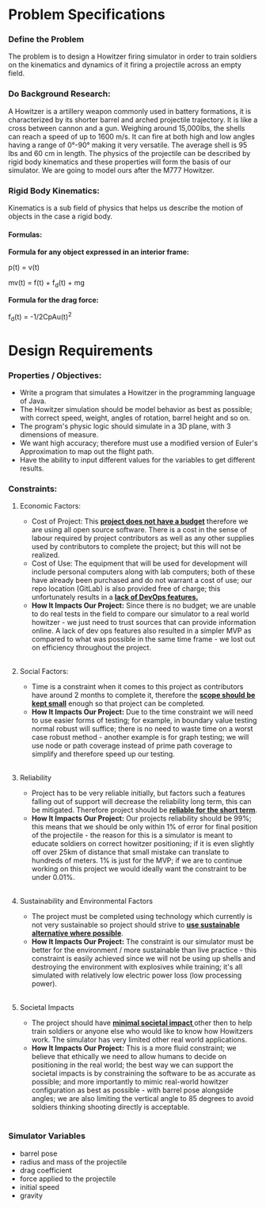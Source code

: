 # Problem Specifications

### Define the Problem

The problem is to design a Howitzer firing simulator in order to train soldiers on the kinematics and dynamics of it firing a projectile across an empty field.

### Do Background Research:

A Howitzer is a artillery weapon commonly used in battery formations, it is characterized by its shorter barrel and arched projectile trajectory. It is like a cross between cannon and a gun. Weighing around 15,000lbs, the shells can reach a speed of up to 1600 m/s. It can fire at both high and low angles having a range of 0&deg;-90&deg; making it very versatile. The average shell is 95 lbs and 60 cm in length. The physics of the projectile can be described by rigid body kinematics and these properties will form the basis of our simulator. We are going to model ours after the M777 Howitzer.

### Rigid Body Kinematics:

Kinematics is a sub field of physics that helps us describe the motion of objects in the case a rigid body.

#### Formulas:

<b>Formula for any object expressed in an interior frame:</b>

p(t) = v(t)

mv(t) = f(t) + f<sub>d</sub>(t) + mg

<b>Formula for the drag force: </b>

f<sub>d</sub>(t) = -1/2CpAu(t)<sup>2</sup>

# Design Requirements

### Properties / Objectives:
- Write a program that simulates a Howitzer in the programming language of Java.
- The Howitzer simulation should be model behavior as best as possible; with correct speed, weight, angles of rotation, barrel height and so on. 
- The program's physic logic should simulate in a 3D plane, with 3 dimensions of measure. 
- We want high accuracy; therefore must use a modified version of Euler's Approximation to map out the flight path.
- Have the ability to input different values for the variables to get different results.

### Constraints:
1. Economic Factors:
    - Cost of Project: This <u><b>project does not have a budget</b></u> therefore we are using all open source software. There is a cost in the sense of labour required by project contributors as well as any other supplies used by contributors to complete the project; but this will not be realized. 
    - Cost of Use: The equipment that will be used for development will include personal computers along with lab computers; both of these have already been purchased and do not warrant a cost of use; our repo location (GitLab) is also provided free of charge; this unfortunately results in a <u><b>lack of DevOps features.</b></u>
    - <b>How It Impacts Our Project:</b> Since there is no budget; we are unable to do real tests in the field to compare our simulator to a real world howitzer - we just need to trust sources that can provide information online. A lack of dev ops features also resulted in a simpler MVP as compared to what was possible in the same time frame - we lost out on efficiency throughout the project.
    <br><br/>
2. Social Factors: 
    - Time is a constraint when it comes to this project as contributors have around 2 months to complete it, therefore the <u><b>scope should be kept small</b></u> enough so that project can be completed.
    - <b>How It Impacts Our Project:</b> Due to the time constraint we will need to use easier forms of testing; for example, in boundary value testing normal robust will suffice; there is no need to waste time on a worst case robust method - another example is for graph testing; we will use node or path coverage instead of prime path coverage to simplify and therefore speed up our testing. 
    <br><br/>

3. Reliability
    - Project has to be very reliable initially, but factors such a features falling out of support will decrease the reliability long term, this can be mitigated.  Therefore project should be <u><b>reliable for the short term</b></u>.
    - <b>How It Impacts Our Project:</b> Our projects reliability should be 99%; this means that we should be only within 1% of error for final position of the projectile - the reason for this is a simulator is meant to educate soldiers on correct howitzer positioning; if it is even slightly off over 25km of distance that small mistake can translate to hundreds of meters. 1% is just for the MVP; if we are to continue working on this project we would ideally want the constraint to be under 0.01%.
    <br><br/>

4. Sustainability and Environmental Factors 
    - The project must be completed using technology which currently is not very sustainable so project should strive to <u><b>use sustainable alternative where possible</b></u>.
    - <b>How It Impacts Our Project:</b> The constraint is our simulator must be better for the environment / more sustainable than live practice - this constraint is easily achieved since we will not be using up shells and destroying the environment with explosives while training; it's all simulated with relatively low electric power loss (low processing power).
    <br><br/>

 5. Societal Impacts
    - The project should have <u><b>minimal societal impact </b></u>other then to help train soldiers or anyone else who would like to know how Howitzers work. The simulator has very limited other real world applications.
    - <b>How It Impacts Our Project:</b> This is a more fluid constraint; we believe that ethically we need to allow humans to decide on positioning in the real world; the best way we can support the societal impacts is by constraining the software to be as accurate as possible; and more importantly to mimic real-world howitzer configuration as best as possible - with barrel pose alongside angles; we are also limiting the vertical angle to 85 degrees to avoid soldiers thinking shooting directly is acceptable.
    <br><br/>  

### Simulator Variables
- barrel pose 
- radius and mass of the projectile
- drag coefficient 
- force applied to the projectile 
- initial speed
- gravity




